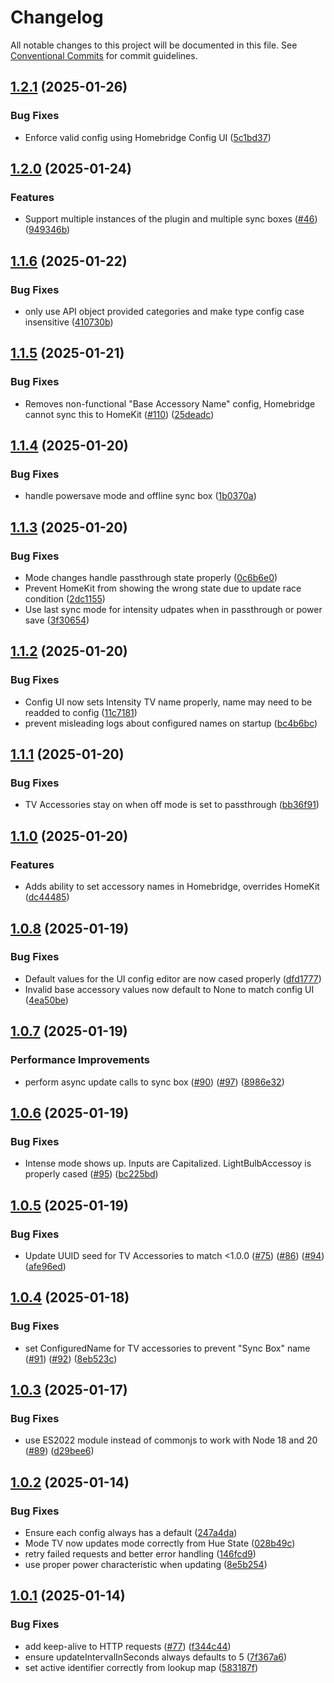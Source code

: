 # Changelog

All notable changes to this project will be documented in this file. See
[Conventional Commits](https://conventionalcommits.org) for commit guidelines.

## [1.2.1](https://github.com/jabrown93/homebridge-philips-hue-sync-box/compare/v1.2.0...v1.2.1) (2025-01-26)

### Bug Fixes

* Enforce valid config using Homebridge Config UI ([5c1bd37](https://github.com/jabrown93/homebridge-philips-hue-sync-box/commit/5c1bd37efcbf99710ebaa4af5419b4e7a47878ed))

## [1.2.0](https://github.com/jabrown93/homebridge-philips-hue-sync-box/compare/v1.1.6...v1.2.0) (2025-01-24)

### Features

* Support multiple instances of the plugin and multiple sync boxes ([#46](https://github.com/jabrown93/homebridge-philips-hue-sync-box/issues/46)) ([949346b](https://github.com/jabrown93/homebridge-philips-hue-sync-box/commit/949346be7bbee35f268f5aa8089b3dbd9b42b567))

## [1.1.6](https://github.com/jabrown93/homebridge-philips-hue-sync-box/compare/v1.1.5...v1.1.6) (2025-01-22)

### Bug Fixes

* only use API object provided categories and make type config case insensitive ([410730b](https://github.com/jabrown93/homebridge-philips-hue-sync-box/commit/410730b0b274ff3c39e7d9c96c578f16e943c345))

## [1.1.5](https://github.com/jabrown93/homebridge-philips-hue-sync-box/compare/v1.1.4...v1.1.5) (2025-01-21)

### Bug Fixes

* Removes non-functional "Base Accessory Name" config, Homebridge cannot sync this to HomeKit ([#110](https://github.com/jabrown93/homebridge-philips-hue-sync-box/issues/110)) ([25deadc](https://github.com/jabrown93/homebridge-philips-hue-sync-box/commit/25deadc5ef3f632d7e96074fc7646cd20d1ddd98))

## [1.1.4](https://github.com/jabrown93/homebridge-philips-hue-sync-box/compare/v1.1.3...v1.1.4) (2025-01-20)

### Bug Fixes

* handle powersave mode and offline sync box ([1b0370a](https://github.com/jabrown93/homebridge-philips-hue-sync-box/commit/1b0370ada4ac6abbf732791b06a22485ad850e3a))

## [1.1.3](https://github.com/jabrown93/homebridge-philips-hue-sync-box/compare/v1.1.2...v1.1.3) (2025-01-20)

### Bug Fixes

* Mode changes handle passthrough state properly ([0c6b6e0](https://github.com/jabrown93/homebridge-philips-hue-sync-box/commit/0c6b6e06c3d5f6458e306549fe7bbaaa3e01426a))
* Prevent HomeKit from showing the wrong state due to update race condition ([2dc1155](https://github.com/jabrown93/homebridge-philips-hue-sync-box/commit/2dc11552a14e6c0e3117758674aa92819eb62e43))
* Use last sync mode for intensity udpates when in passthrough or power save ([3f30654](https://github.com/jabrown93/homebridge-philips-hue-sync-box/commit/3f306540b082a065d1299c7374f52bfb5b874e28))

## [1.1.2](https://github.com/jabrown93/homebridge-philips-hue-sync-box/compare/v1.1.1...v1.1.2) (2025-01-20)

### Bug Fixes

* Config UI now sets Intensity TV name properly, name may need to be readded to config ([11c7181](https://github.com/jabrown93/homebridge-philips-hue-sync-box/commit/11c71817ce7d25866c3e44221ef814e1571fddaf))
* prevent misleading logs about configured names on startup ([bc4b6bc](https://github.com/jabrown93/homebridge-philips-hue-sync-box/commit/bc4b6bc7e12c6bc63dc91ffadc7ae91f8ece5fa5))

## [1.1.1](https://github.com/jabrown93/homebridge-philips-hue-sync-box/compare/v1.1.0...v1.1.1) (2025-01-20)

### Bug Fixes

* TV Accessories stay on when off mode is set to passthrough ([bb36f91](https://github.com/jabrown93/homebridge-philips-hue-sync-box/commit/bb36f91c4ae7f70d474c0846cc57494124fd2ac1))

## [1.1.0](https://github.com/jabrown93/homebridge-philips-hue-sync-box/compare/v1.0.8...v1.1.0) (2025-01-20)

### Features

* Adds ability to set accessory names in Homebridge, overrides HomeKit ([dc44485](https://github.com/jabrown93/homebridge-philips-hue-sync-box/commit/dc44485d19a2ffe573b6a743d9c649651345a7f7))

## [1.0.8](https://github.com/jabrown93/homebridge-philips-hue-sync-box/compare/v1.0.7...v1.0.8) (2025-01-19)

### Bug Fixes

* Default values for the UI config editor are now cased properly ([dfd1777](https://github.com/jabrown93/homebridge-philips-hue-sync-box/commit/dfd1777e2fe88613dca8bdfafe30a115bc323a38))
* Invalid base accessory values now default to None to match config UI ([4ea50be](https://github.com/jabrown93/homebridge-philips-hue-sync-box/commit/4ea50be8d40e36442188fac2896f77fac91d85d7))

## [1.0.7](https://github.com/jabrown93/homebridge-philips-hue-sync-box/compare/v1.0.6...v1.0.7) (2025-01-19)

### Performance Improvements

* perform async update calls to sync box ([#90](https://github.com/jabrown93/homebridge-philips-hue-sync-box/issues/90)) ([#97](https://github.com/jabrown93/homebridge-philips-hue-sync-box/issues/97)) ([8986e32](https://github.com/jabrown93/homebridge-philips-hue-sync-box/commit/8986e32c449e922c84ad2c9f3eec4ff5e12f949c))

## [1.0.6](https://github.com/jabrown93/homebridge-philips-hue-sync-box/compare/v1.0.5...v1.0.6) (2025-01-19)

### Bug Fixes

* Intense mode shows up. Inputs are Capitalized. LightBulbAccessoy is properly cased ([#95](https://github.com/jabrown93/homebridge-philips-hue-sync-box/issues/95)) ([bc225bd](https://github.com/jabrown93/homebridge-philips-hue-sync-box/commit/bc225bdc9fab25ba2817eee113219f6d918f3af3))

## [1.0.5](https://github.com/jabrown93/homebridge-philips-hue-sync-box/compare/v1.0.4...v1.0.5) (2025-01-19)

### Bug Fixes

* Update UUID seed for TV Accessories to match <1.0.0 ([#75](https://github.com/jabrown93/homebridge-philips-hue-sync-box/issues/75)) ([#86](https://github.com/jabrown93/homebridge-philips-hue-sync-box/issues/86)) ([#94](https://github.com/jabrown93/homebridge-philips-hue-sync-box/issues/94)) ([afe96ed](https://github.com/jabrown93/homebridge-philips-hue-sync-box/commit/afe96ed344f9e6e1f72f6d608a6785e5030294b7))

## [1.0.4](https://github.com/jabrown93/homebridge-philips-hue-sync-box/compare/v1.0.3...v1.0.4) (2025-01-18)

### Bug Fixes

* set ConfiguredName for TV accessories to prevent "Sync Box" name ([#91](https://github.com/jabrown93/homebridge-philips-hue-sync-box/issues/91)) ([#92](https://github.com/jabrown93/homebridge-philips-hue-sync-box/issues/92)) ([8eb523c](https://github.com/jabrown93/homebridge-philips-hue-sync-box/commit/8eb523c3d073eba591fce5be3a0d4b7138a80ddc))

## [1.0.3](https://github.com/jabrown93/homebridge-philips-hue-sync-box/compare/v1.0.2...v1.0.3) (2025-01-17)

### Bug Fixes

* use ES2022 module instead of commonjs to work with Node 18 and 20 ([#89](https://github.com/jabrown93/homebridge-philips-hue-sync-box/issues/89)) ([d29bee6](https://github.com/jabrown93/homebridge-philips-hue-sync-box/commit/d29bee65b08ad83c784d41e1460ecbc4dac057d0))

## [1.0.2](https://github.com/jabrown93/homebridge-philips-hue-sync-box/compare/v1.0.1...v1.0.2) (2025-01-14)

### Bug Fixes

* Ensure each config always has a default ([247a4da](https://github.com/jabrown93/homebridge-philips-hue-sync-box/commit/247a4da867c0af525d64b90c456d6c11636b97e8))
* Mode TV now updates mode correctly from Hue State ([028b49c](https://github.com/jabrown93/homebridge-philips-hue-sync-box/commit/028b49ccd7cc6a54e788ef7cf8397faa0432d0db))
* retry failed requests and better error handling ([146fcd9](https://github.com/jabrown93/homebridge-philips-hue-sync-box/commit/146fcd9c2dbb22954bd3fcd7e175c2630f3bd39e))
* use proper power characteristic when updating ([8e5b254](https://github.com/jabrown93/homebridge-philips-hue-sync-box/commit/8e5b25495abcfc2325ecf6a4f86cb62b14d7b46c))

## [1.0.1](https://github.com/jabrown93/homebridge-philips-hue-sync-box/compare/v1.0.0...v1.0.1) (2025-01-14)

### Bug Fixes

* add keep-alive to HTTP requests ([#77](https://github.com/jabrown93/homebridge-philips-hue-sync-box/issues/77)) ([f344c44](https://github.com/jabrown93/homebridge-philips-hue-sync-box/commit/f344c441dcd000bf56eb12cfd9d88b71a586236c))
* ensure updateIntervalInSeconds always defaults to 5 ([7f367a6](https://github.com/jabrown93/homebridge-philips-hue-sync-box/commit/7f367a67bc57f99f79bfd193156f5ae8134ac892))
* set active identifier correctly from lookup map ([583187f](https://github.com/jabrown93/homebridge-philips-hue-sync-box/commit/583187f9964c0a32f3343a80fe2e4b8cfd11154f))
